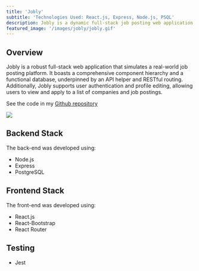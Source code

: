```yaml
---
title: 'Jobly'
subtitle: 'Technologies Used: React.js, Express, Node.js, PSQL'
description: Jobly is a dynamic full-stack job posting web application featuring a comprehensive component hierarchy, functional database, RESTful routing, user authentication, and user profile management.
featured_image: '/images/jobly/jobly.gif'
---
```


## Overview

Jobly is a robust full-stack web application that simulates a real-world job posting platform. It boasts a comprehensive component hierarchy and a functional database, underpinned by an API helper and RESTful routing. Additionally, Jobly supports user authentication and profile editing, allowing users to view and apply to a list of companies and job postings.

See the code in my [Github repository](https://github.com/mlauren77/Jobly/tree/deploy)

![](/images/jobly/jobly.gif)

## Backend Stack

The back-end was developed using:

* Node.js
* Express
* PostgreSQL

## Frontend Stack

The front-end was developed using:

* React.js
* React-Bootstrap
* React Router

## Testing

* Jest
